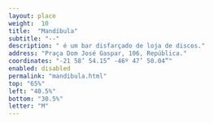 ```yaml
---
layout: place
weight:  10
title:  "Mandíbula"
subtitle: "--"
description: " é um bar disfarçado de loja de discos."
address: "Praça Dom José Gaspar, 106, República."
coordinates: "-21 58’ 54.15” -46º 47’ 50.04”"
enabled: disabled
permalink: "mandibula.html"
top: "65%"
left: "40.5%"
bottom: "30.5%"
letter: "M"
---
```

